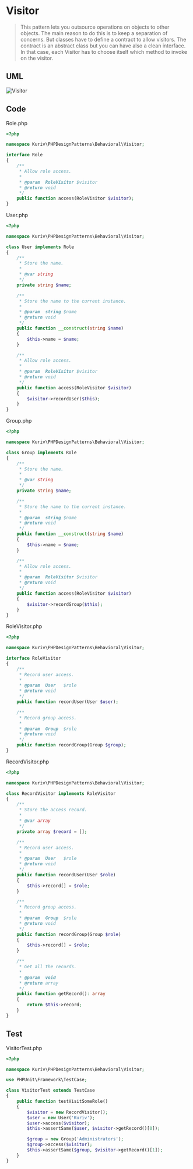 # Visitor

> This pattern lets you outsource operations on objects to other objects. The main reason to do this is to keep a separation of concerns. But classes have to define a contract to allow visitors. The contract is an abstract class but you can have also a clean interface. In that case, each Visitor has to choose itself which method to invoke on the visitor.

## UML

![Visitor](Visitor.png)

## Code

Role.php

```php
<?php

namespace Kuriv\PHPDesignPatterns\Behavioral\Visitor;

interface Role
{
    /**
     * Allow role access.
     *
     * @param  RoleVisitor $visitor
     * @return void
     */
    public function access(RoleVisitor $visitor);
}

```

User.php

```php
<?php

namespace Kuriv\PHPDesignPatterns\Behavioral\Visitor;

class User implements Role
{
    /**
     * Store the name.
     *
     * @var string
     */
    private string $name;

    /**
     * Store the name to the current instance.
     *
     * @param  string $name
     * @return void
     */
    public function __construct(string $name)
    {
        $this->name = $name;
    }

    /**
     * Allow role access.
     *
     * @param  RoleVisitor $visitor
     * @return void
     */
    public function access(RoleVisitor $visitor)
    {
        $visitor->recordUser($this);
    }
}

```

Group.php

```php
<?php

namespace Kuriv\PHPDesignPatterns\Behavioral\Visitor;

class Group implements Role
{
    /**
     * Store the name.
     *
     * @var string
     */
    private string $name;

    /**
     * Store the name to the current instance.
     *
     * @param  string $name
     * @return void
     */
    public function __construct(string $name)
    {
        $this->name = $name;
    }

    /**
     * Allow role access.
     *
     * @param  RoleVisitor $visitor
     * @return void
     */
    public function access(RoleVisitor $visitor)
    {
        $visitor->recordGroup($this);
    }
}

```

RoleVisitor.php

```php
<?php

namespace Kuriv\PHPDesignPatterns\Behavioral\Visitor;

interface RoleVisitor
{
    /**
     * Record user access.
     *
     * @param  User   $role
     * @return void
     */
    public function recordUser(User $user);

    /**
     * Record group access.
     *
     * @param  Group  $role
     * @return void
     */
    public function recordGroup(Group $group);
}

```

RecordVisitor.php

```php
<?php

namespace Kuriv\PHPDesignPatterns\Behavioral\Visitor;

class RecordVisitor implements RoleVisitor
{
    /**
     * Store the access record.
     *
     * @var array
     */
    private array $record = [];

    /**
     * Record user access.
     *
     * @param  User   $role
     * @return void
     */
    public function recordUser(User $role)
    {
        $this->record[] = $role;
    }

    /**
     * Record group access.
     *
     * @param  Group  $role
     * @return void
     */
    public function recordGroup(Group $role)
    {
        $this->record[] = $role;
    }

    /**
     * Get all the records.
     *
     * @param  void
     * @return array
     */
    public function getRecord(): array
    {
        return $this->record;
    }
}

```

## Test

VisitorTest.php

```php
<?php

namespace Kuriv\PHPDesignPatterns\Behavioral\Visitor;

use PHPUnit\Framework\TestCase;

class VisitorTest extends TestCase
{
    public function testVisitSomeRole()
    {
        $visitor = new RecordVisitor();
        $user = new User('Kuriv');
        $user->access($visitor);
        $this->assertSame($user, $visitor->getRecord()[0]);

        $group = new Group('Administrators');
        $group->access($visitor);
        $this->assertSame($group, $visitor->getRecord()[1]);
    }
}

```

